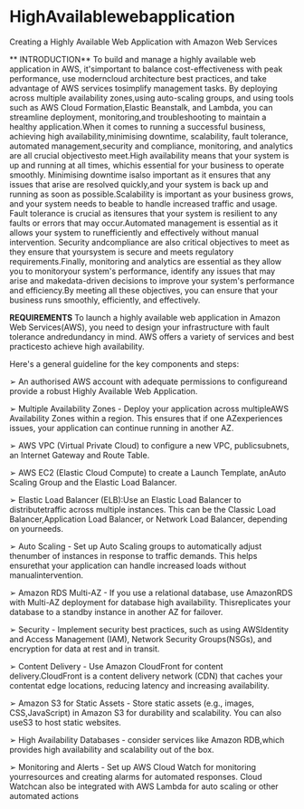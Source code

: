 # HighAvailablewebapplication
Creating a Highly Available Web Application with Amazon Web Services 

** INTRODUCTION**
To build and manage a highly available web application in AWS, it'simportant to balance cost-effectiveness with peak performance, use moderncloud architecture best practices, and take advantage of AWS services tosimplify management tasks. By deploying across multiple availability zones,using auto-scaling groups, and using tools such as AWS Cloud Formation,Elastic Beanstalk, and Lambda, you can streamline deployment, monitoring,and troubleshooting to maintain a healthy application.When it comes to running a successful business, achieving high availability,minimising downtime, scalability, fault tolerance, automated management,security and compliance, monitoring, and analytics are all crucial objectivesto meet.High availability means that your system is up and running at all times, whichis essential for your business to operate smoothly. Minimising downtime isalso important as it ensures that any issues that arise are resolved quickly,and your system is back up and running as soon as possible.Scalability is important as your business grows, and your system needs to beable to handle increased traffic and usage. Fault tolerance is crucial as itensures that your system is resilient to any faults or errors that may occur.Automated management is essential as it allows your system to runefficiently and effectively without manual intervention. Security andcompliance are also critical objectives to meet as they ensure that yoursystem is secure and meets regulatory requirements.Finally, monitoring and analytics are essential as they allow you to monitoryour system's performance, identify any issues that may arise and makedata-driven decisions to improve your system's performance and efficiency.By meeting all these objectives, you can ensure that your business runs
smoothly, efficiently, and effectively.


**REQUIREMENTS**
To launch a highly available web application in Amazon Web Services(AWS), you need to design your infrastructure with fault tolerance andredundancy in mind. AWS offers a variety of services and best practicesto achieve high availability.

Here's a general guideline for the key components and steps:

➢ An authorised AWS account with adequate permissions to configureand provide a robust Highly Available Web Application.

➢ Multiple Availability Zones - Deploy your application across multipleAWS Availability Zones within a region. This ensures that if one AZexperiences issues, your application can continue running in another AZ.

➢ AWS VPC (Virtual Private Cloud) to configure a new VPC, publicsubnets, an Internet Gateway and Route Table.

➢ AWS EC2 (Elastic Cloud Compute) to create a Launch Template, anAuto Scaling Group and the Elastic Load Balancer.

➢ Elastic Load Balancer (ELB):Use an Elastic Load Balancer to distributetraffic across multiple instances. This can be the Classic Load Balancer,Application Load Balancer, or Network Load Balancer, depending on yourneeds.

➢ Auto Scaling - Set up Auto Scaling groups to automatically adjust thenumber of instances in response to traffic demands. This helps ensurethat your application can handle increased loads without manualintervention.

➢ Amazon RDS Multi-AZ - If you use a relational database, use AmazonRDS with Multi-AZ deployment for database high availability. Thisreplicates your database to a standby instance in another AZ for failover.

➢ Security - Implement security best practices, such as using AWSIdentity and Access Management (IAM), Network Security Groups(NSGs), and encryption for data at rest and in transit.

➢ Content Delivery - Use Amazon CloudFront for content delivery.CloudFront is a content delivery network (CDN) that caches your contentat edge locations, reducing latency and increasing availability.

➢ Amazon S3 for Static Assets - Store static assets (e.g., images, CSS,JavaScript) in Amazon S3 for durability and scalability. You can also useS3 to host static websites.

➢ High Availability Databases - consider services like Amazon RDB,which provides high availability and scalability out of the box.

➢ Monitoring and Alerts - Set up AWS Cloud Watch for monitoring yourresources and creating alarms for automated responses. Cloud Watchcan also be integrated with AWS Lambda for auto scaling or other
automated actions
